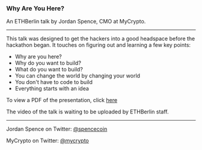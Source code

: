 ### Why Are You Here? 

An ETHBerlin talk by Jordan Spence, CMO at MyCrypto.

---

This talk was designed to get the hackers into a good headspace before the hackathon began. It touches on figuring out and learning a few key points:

* Why are you here?
* Why do you want to build?
* What do you want to build?
* You can change the world by changing your world
* You don't have to code to build
* Everything starts with an idea

To view a PDF of the presentation, click [here](/resources/why-are-you-here/whyareyouhere.pdf)

The video of the talk is waiting to be uploaded by ETHBerlin staff.

---

Jordan Spence on Twitter: [@spencecoin](https://twitter.com/spencecoin)

MyCrypto on Twitter: [@mycrypto](https://twitter.com/mycrypto)

